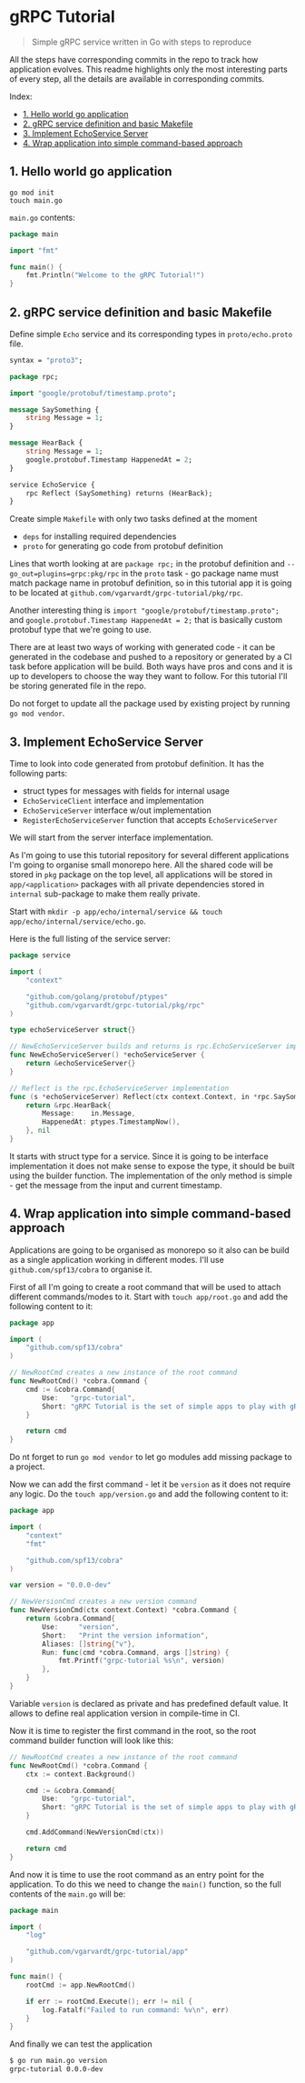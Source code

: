 # gRPC Tutorial

> Simple gRPC service written in Go with steps to reproduce

All the steps have corresponding commits in the repo to track how application evolves.
This readme highlights only the most interesting parts of every step, all the details are available in corresponding commits.

Index:
- [1. Hello world go application](#1-hello-world-go-application)
- [2. gRPC service definition and basic Makefile](#2-grpc-service-definition-and-basic-makefile)
- [3. Implement EchoService Server](#3-implement-echoservice-server)
- [4. Wrap application into simple command-based approach](#4-wrap-application-into-simple-command-based-approach)

## 1. Hello world go application

```
go mod init
touch main.go
```

`main.go` contents:

```go
package main

import "fmt"

func main() {
	fmt.Println("Welcome to the gRPC Tutorial!")
}
```

## 2. gRPC service definition and basic Makefile

Define simple `Echo` service and its corresponding types in `proto/echo.proto` file.

```proto
syntax = "proto3";

package rpc;

import "google/protobuf/timestamp.proto";

message SaySomething {
    string Message = 1;
}

message HearBack {
    string Message = 1;
    google.protobuf.Timestamp HappenedAt = 2;
}

service EchoService {
    rpc Reflect (SaySomething) returns (HearBack);
}
```

Create simple `Makefile` with only two tasks defined at the moment
- `deps` for installing required dependencies
- `proto` for generating go code from protobuf definition 

Lines that worth looking at are `package rpc;` in the protobuf definition and `--go_out=plugins=grpc:pkg/rpc`
in the `proto` task - go package name must match package name in protobuf definition, so in this tutorial app
it is going to be located at `github.com/vgarvardt/grpc-tutorial/pkg/rpc`.

Another interesting thing is `import "google/protobuf/timestamp.proto";` and `google.protobuf.Timestamp HappenedAt = 2;`
that is basically custom protobuf type that we're going to use.

There are at least two ways of working with generated code - it can be generated in the codebase and pushed to a repository
or generated by a CI task before application will be build. Both ways have pros and cons and it is up to developers to choose
the way they want to follow. For this tutorial I'll be storing generated file in the repo.
 
Do not forget to update all the package used by existing project by running `go mod vendor`.

## 3. Implement EchoService Server

Time to look into code generated from protobuf definition. It has the following parts:
- struct types for messages with fields for internal usage
- `EchoServiceClient` interface and implementation
- `EchoServiceServer` interface w/out implementation
- `RegisterEchoServiceServer` function that accepts `EchoServiceServer`

We will start from the server interface implementation.

As I'm going to use this tutorial repository for several different applications I'm going to organise small monorepo here.
All the shared code will be stored in `pkg` package on the top level, all applications will be stored in `app/<application>`
packages with all private dependencies stored in `internal` sub-package to make them really private.

Start with `mkdir -p app/echo/internal/service && touch app/echo/internal/service/echo.go`.

Here is the full listing of the service server:

```go
package service

import (
	"context"

	"github.com/golang/protobuf/ptypes"
	"github.com/vgarvardt/grpc-tutorial/pkg/rpc"
)

type echoServiceServer struct{}

// NewEchoServiceServer builds and returns is rpc.EchoServiceServer implementation
func NewEchoServiceServer() *echoServiceServer {
	return &echoServiceServer{}
}

// Reflect is the rpc.EchoServiceServer implementation
func (s *echoServiceServer) Reflect(ctx context.Context, in *rpc.SaySomething) (*rpc.HearBack, error) {
	return &rpc.HearBack{
		Message:    in.Message,
		HappenedAt: ptypes.TimestampNow(),
	}, nil
}

```

It starts with struct type for a service. Since it is going to be interface implementation it does not make sense to expose
the type, it should be built using the builder function. The implementation of the only method is simple - get the message
from the input and current timestamp.

## 4. Wrap application into simple command-based approach

Applications are going to be organised as monorepo so it also can be build as a single application working in different modes.
I'll use `github.com/spf13/cobra` to organise it.

First of all I'm going to create a root command that will be used to attach different commands/modes to it.
Start with `touch app/root.go` and add the following content to it:

```go
package app

import (
	"github.com/spf13/cobra"
)

// NewRootCmd creates a new instance of the root command
func NewRootCmd() *cobra.Command {
	cmd := &cobra.Command{
		Use:   "grpc-tutorial",
		Short: "gRPC Tutorial is the set of simple apps to play with gRPC in go",
	}

	return cmd
}

```

Do nt forget to run `go mod vendor` to let go modules add missing package to a project.

Now we can add the first command - let it be `version` as it does not require any logic. Do the `touch app/version.go`
and add the following content to it:

```go
package app

import (
	"context"
	"fmt"

	"github.com/spf13/cobra"
)

var version = "0.0.0-dev"

// NewVersionCmd creates a new version command
func NewVersionCmd(ctx context.Context) *cobra.Command {
	return &cobra.Command{
		Use:     "version",
		Short:   "Print the version information",
		Aliases: []string{"v"},
		Run: func(cmd *cobra.Command, args []string) {
			fmt.Printf("grpc-tutorial %s\n", version)
		},
	}
}
```

Variable `version` is declared as private and has predefined default value. It allows to define real application version
in compile-time in CI.

Now it is time to register the first command in the root, so the root command builder function will look like this:

```go
// NewRootCmd creates a new instance of the root command
func NewRootCmd() *cobra.Command {
	ctx := context.Background()

	cmd := &cobra.Command{
		Use:   "grpc-tutorial",
		Short: "gRPC Tutorial is the set of simple apps to play with gRPC in go",
	}

	cmd.AddCommand(NewVersionCmd(ctx))

	return cmd
}
```

And now it is time to use the root command as an entry point for the application.
To do this we need to change the `main()` function, so the full contents of the `main.go` will be:

```go
package main

import (
	"log"

	"github.com/vgarvardt/grpc-tutorial/app"
)

func main() {
	rootCmd := app.NewRootCmd()

	if err := rootCmd.Execute(); err != nil {
		log.Fatalf("Failed to run command: %v\n", err)
	}
}
```

And finally we can test the application

```bash
$ go run main.go version
grpc-tutorial 0.0.0-dev
```
